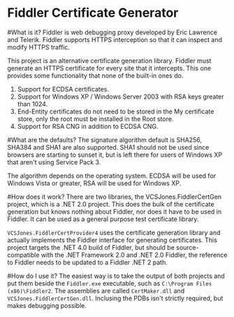 Fiddler Certificate Generator
=========

#What is it?
Fiddler is web debugging proxy developed by Eric Lawrence and Telerik. Fiddler supports HTTPS interception so that it can inspect and modify HTTPS traffic.

This project is an alternative certificate generation library. Fiddler must generate an HTTPS certificate for every site that it intercepts. This one provides some functionality that none of the built-in ones do.

1. Support for ECDSA certificates.
1. Support for Windows XP / Windows Server 2003 with RSA keys greater than 1024.
1. End-Entity certificates do not need to be stored in the My certificate store, only the root must be installed in the Root store.
1. Support for RSA CNG in addition to ECDSA CNG.

#What are the defaults?
The signature algorithm default is SHA256, SHA384 and SHA1 are also supported. SHA1 should not be used since browsers are starting to sunset it, but is left there for users of Windows XP that aren't using Service Pack 3.

The algorithm depends on the operating system. ECDSA will be used for Windows Vista or greater, RSA will be used for Windows XP.


#How does it work?
There are two libraries, the VCSJones.FiddlerCertGen project, which is a .NET 2.0 project. This does the bulk of the certificate generation but knows nothing about Fiddler, nor does it have to be used in Fiddler. It can be used as a general purpose test certificate library.

`VCSJones.FiddlerCertProvider4` uses the certificate generation library and actually implements the Fiddler interface for generating certificates. This project targets the .NET 4.0 build of Fiddler, but should be source-compatible with the .NET Framework 2.0 and .NET 2.0 Fiddler, the reference to Fiddler needs to be updated to a Fiddler .NET 2 path.

#How do I use it?
The easiest way is to take the output of both projects and put them beside the `Fiddler.exe` executable, such as `C:\Program Files (x86)\Fiddler2`. The assemblies are called `CertMaker.dll` and `VCSJones.FiddlerCertGen.dll`.
Inclusing the PDBs isn't strictly required, but makes debugging possible.
